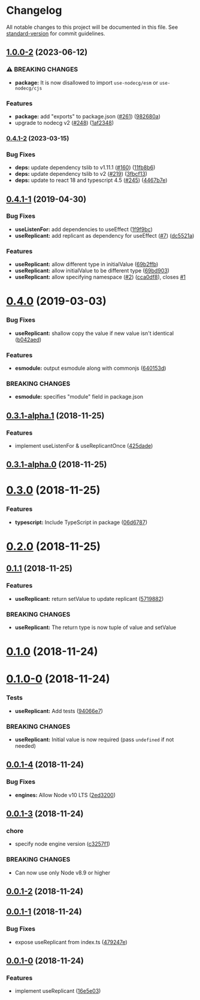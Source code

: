 # Changelog

All notable changes to this project will be documented in this file. See [standard-version](https://github.com/conventional-changelog/standard-version) for commit guidelines.

## [1.0.0-2](https://github.com/nodecg/use-nodecg/compare/v0.4.1-2...v1.0.0-2) (2023-06-12)


### ⚠ BREAKING CHANGES

* **package:** It is now disallowed to import `use-nodecg/esm` or `use-nodecg/cjs`

### Features

* **package:** add "exports" to package.json ([#261](https://github.com/nodecg/use-nodecg/issues/261)) ([982680a](https://github.com/nodecg/use-nodecg/commit/982680ab739953cefaa84d4266188ed2128941f2))
* upgrade to nodecg v2 ([#248](https://github.com/nodecg/use-nodecg/issues/248)) ([1af2348](https://github.com/nodecg/use-nodecg/commit/1af234840f2662b0ce92a28b76a97faeb1ce281f))

### [0.4.1-2](https://github.com/Hoishin/use-nodecg/compare/v0.4.1-1...v0.4.1-2) (2023-03-15)

### Bug Fixes

-   **deps:** update dependency tslib to v1.11.1 ([#160](https://github.com/Hoishin/use-nodecg/issues/160)) ([11fb8b6](https://github.com/Hoishin/use-nodecg/commit/11fb8b6b67b0accefba57c0a2bae55c0dec096cd))
-   **deps:** update dependency tslib to v2 ([#219](https://github.com/Hoishin/use-nodecg/issues/219)) ([3fbcf13](https://github.com/Hoishin/use-nodecg/commit/3fbcf1374eeaed594a3815297a7d1dee02ffc72e))
-   **deps:** update to react 18 and typescript 4.5 ([#245](https://github.com/Hoishin/use-nodecg/issues/245)) ([4467b7e](https://github.com/Hoishin/use-nodecg/commit/4467b7e310c7890ce4b5dae4f85e08ad2960f970))

## [0.4.1-1](https://github.com/Hoishin/use-nodecg/compare/v0.4.0...v0.4.1-1) (2019-04-30)

### Bug Fixes

-   **useListenFor:** add dependencies to useEffect ([1f9f9bc](https://github.com/Hoishin/use-nodecg/commit/1f9f9bc))
-   **useReplicant:** add replicant as dependency for useEffect ([#7](https://github.com/Hoishin/use-nodecg/issues/7)) ([dc5521a](https://github.com/Hoishin/use-nodecg/commit/dc5521a))

### Features

-   **useReplicant:** allow different type in initialValue ([69b2ffb](https://github.com/Hoishin/use-nodecg/commit/69b2ffb))
-   **useReplicant:** allow initialValue to be different type ([69bd903](https://github.com/Hoishin/use-nodecg/commit/69bd903))
-   **useReplicant:** allow specifying namespace ([#2](https://github.com/Hoishin/use-nodecg/issues/2)) ([cca0df8](https://github.com/Hoishin/use-nodecg/commit/cca0df8)), closes [#1](https://github.com/Hoishin/use-nodecg/issues/1)

# [0.4.0](https://github.com/Hoishin/use-nodecg/compare/v0.3.1-alpha.1...v0.4.0) (2019-03-03)

### Bug Fixes

-   **useReplicant:** shallow copy the value if new value isn't identical ([b042aed](https://github.com/Hoishin/use-nodecg/commit/b042aed))

### Features

-   **esmodule:** output esmodule along with commonjs ([640153d](https://github.com/Hoishin/use-nodecg/commit/640153d))

### BREAKING CHANGES

-   **esmodule:** specifies "module" field in package.json

## [0.3.1-alpha.1](https://github.com/Hoishin/use-nodecg/compare/v0.3.1-alpha.0...v0.3.1-alpha.1) (2018-11-25)

### Features

-   implement useListenFor & useReplicantOnce ([425dade](https://github.com/Hoishin/use-nodecg/commit/425dade))

## [0.3.1-alpha.0](https://github.com/Hoishin/use-nodecg/compare/v0.3.0...v0.3.1-alpha.0) (2018-11-25)

# [0.3.0](https://github.com/Hoishin/use-nodecg/compare/v0.2.0...v0.3.0) (2018-11-25)

### Features

-   **typescript:** Include TypeScript in package ([06d6787](https://github.com/Hoishin/use-nodecg/commit/06d6787))

# [0.2.0](https://github.com/Hoishin/use-nodecg/compare/v0.1.1...v0.2.0) (2018-11-25)

## [0.1.1](https://github.com/Hoishin/use-nodecg/compare/v0.1.0...v0.1.1) (2018-11-25)

### Features

-   **useReplicant:** return setValue to update replicant ([5719882](https://github.com/Hoishin/use-nodecg/commit/5719882))

### BREAKING CHANGES

-   **useReplicant:** The return type is now tuple of value and setValue

# [0.1.0](https://github.com/Hoishin/use-nodecg/compare/v0.1.0-0...v0.1.0) (2018-11-24)

# [0.1.0-0](https://github.com/Hoishin/use-nodecg/compare/v0.0.1-4...v0.1.0-0) (2018-11-24)

### Tests

-   **useReplicant:** Add tests ([94066e7](https://github.com/Hoishin/use-nodecg/commit/94066e7))

### BREAKING CHANGES

-   **useReplicant:** Initial value is now required (pass `undefined` if not needed)

## [0.0.1-4](https://github.com/Hoishin/use-nodecg/compare/v0.0.1-3...v0.0.1-4) (2018-11-24)

### Bug Fixes

-   **engines:** Allow Node v10 LTS ([2ed3200](https://github.com/Hoishin/use-nodecg/commit/2ed3200))

## [0.0.1-3](https://github.com/Hoishin/use-nodecg/compare/v0.0.1-2...v0.0.1-3) (2018-11-24)

### chore

-   specify node engine version ([c3257f1](https://github.com/Hoishin/use-nodecg/commit/c3257f1))

### BREAKING CHANGES

-   Can now use only Node v8.9 or higher

## [0.0.1-2](https://github.com/Hoishin/use-nodecg/compare/v0.0.1-1...v0.0.1-2) (2018-11-24)

## [0.0.1-1](https://github.com/Hoishin/use-nodecg/compare/v0.0.1-0...v0.0.1-1) (2018-11-24)

### Bug Fixes

-   expose useReplicant from index.ts ([479247e](https://github.com/Hoishin/use-nodecg/commit/479247e))

## [0.0.1-0](https://github.com/Hoishin/use-nodecg/compare/16e5e03...v0.0.1-0) (2018-11-24)

### Features

-   implement useReplicant ([16e5e03](https://github.com/Hoishin/use-nodecg/commit/16e5e03))
